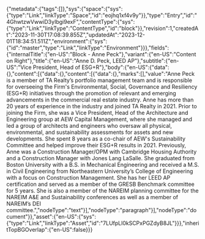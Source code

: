 {"metadata":{"tags":[]},"sys":{"space":{"sys":{"type":"Link","linkType":"Space","id":"eojhq1xf4v9y"}},"type":"Entry","id":"4GhwtzwVwwiD3yIbgi9exF","contentType":{"sys":{"type":"Link","linkType":"ContentType","id":"block"}},"revision":1,"createdAt":"2023-11-30T17:08:39.855Z","updatedAt":"2023-12-01T18:34:51.511Z","environment":{"sys":{"id":"master","type":"Link","linkType":"Environment"}}},"fields":{"internalTitle":{"en-US":"Block - Anne Peck"},"variant":{"en-US":"Content on Right"},"title":{"en-US":"Anne D. Peck, LEED AP"},"subtitle":{"en-US":"Vice President, Head of ESG+R"},"body":{"en-US":{"data":{},"content":[{"data":{},"content":[{"data":{},"marks":[],"value":"Anne Peck is a member of TA Realty’s portfolio management team and is responsible for overseeing the Firm's Environmental, Social, Governance and Resiliency (ESG+R) initiatives through the promotion of relevant and emerging advancements in the commercial real estate industry. Anne has more than 20 years of experience in the industry and joined TA Realty in 2021. Prior to joining the Firm, she was a Vice President, Head of the Architecture and Engineering group at AEW Capital Management, where she managed and led a group of architects and engineers who oversaw all physical, environmental, and sustainability assessments for assets and new developments. She spent 8 years as a co-chair of AEW's Sustainability Committee and helped improve their ESG+R results in 2021. Previously, Anne was a Construction Manager/OPM with Cambridge Housing Authority and a Construction Manager with Jones Lang LaSalle. She graduated from Boston University with a B.S. in Mechanical Engineering and received a M.S. in Civil Engineering from Northeastern University’s College of Engineering with a focus on Construction Management. She has her LEED AP certification and served as a member of the GRESB Benchmark committee for 5 years. She is also a member of the NAREIM planning committee for the NAREIM A&E and Sustainability conferences as well as a member of NAREIM’s DEI committee.","nodeType":"text"}],"nodeType":"paragraph"}],"nodeType":"document"}},"asset":{"en-US":{"sys":{"type":"Link","linkType":"Asset","id":"7LUfpLl0kSCPxPGZdyB8JL"}}},"inheritTopBGOverlap":{"en-US":false}}}